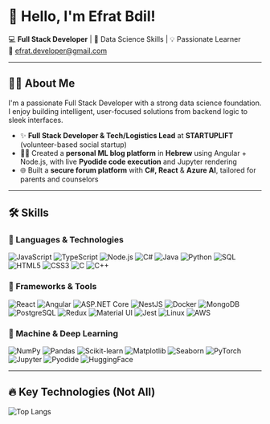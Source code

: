# 👋 Hello, I'm Efrat Bdil!

💻 **Full Stack Developer** | 🧠 Data Science Skills | 💡 Passionate Learner  
📧 efrat.developer@gmail.com

---

## 👩‍💻 About Me
I'm a passionate Full Stack Developer with a strong data science foundation. I enjoy building intelligent, user-focused solutions from backend logic to sleek interfaces.

- ✨ **Full Stack Developer & Tech/Logistics Lead** at **STARTUPLIFT** (volunteer-based social startup)
- 👩‍🏫 Created a **personal ML blog platform** in **Hebrew** using Angular + Node.js, with live **Pyodide code execution** and Jupyter rendering
- 🌐 Built a **secure forum platform** with **C#, React** & **Azure AI**, tailored for parents and counselors
  
---

## 🛠 Skills

### 🚀 Languages & Technologies
![JavaScript](https://img.shields.io/badge/-JavaScript-F7DF1E?style=flat&logo=javascript&logoColor=black)
![TypeScript](https://img.shields.io/badge/-TypeScript-3178C6?style=flat&logo=typescript&logoColor=white)
![Node.js](https://img.shields.io/badge/-Node.js-339933?style=flat&logo=node.js&logoColor=white)
![C#](https://img.shields.io/badge/-C%23-239120?style=flat&logo=c-sharp&logoColor=white)
![Java](https://img.shields.io/badge/-Java-007396?style=flat&logo=java&logoColor=white)
![Python](https://img.shields.io/badge/-Python-3776AB?style=flat&logo=python&logoColor=white)
![SQL](https://img.shields.io/badge/-SQL-4479A1?style=flat&logo=postgresql&logoColor=white)
![HTML5](https://img.shields.io/badge/-HTML5-E34F26?style=flat&logo=html5&logoColor=white)
![CSS3](https://img.shields.io/badge/-CSS3-1572B6?style=flat&logo=css3&logoColor=white)
![C](https://img.shields.io/badge/-C-A8B9CC?style=flat&logo=c&logoColor=white)
![C++](https://img.shields.io/badge/-C++-00599C?style=flat&logo=cplusplus&logoColor=white)

### 🧱 Frameworks & Tools
![React](https://img.shields.io/badge/-React-61DAFB?style=flat&logo=react&logoColor=black)
![Angular](https://img.shields.io/badge/-Angular-DD0031?style=flat&logo=angular&logoColor=white)
![ASP.NET Core](https://img.shields.io/badge/-ASP.NET_Core-512BD4?style=flat&logo=.net&logoColor=white)
![NestJS](https://img.shields.io/badge/-NestJS-E0234E?style=flat&logo=nestjs&logoColor=white)
![Docker](https://img.shields.io/badge/-Docker-2496ED?style=flat&logo=docker&logoColor=white)
![MongoDB](https://img.shields.io/badge/-MongoDB-47A248?style=flat&logo=mongodb&logoColor=white)
![PostgreSQL](https://img.shields.io/badge/-PostgreSQL-336791?style=flat&logo=postgresql&logoColor=white)
![Redux](https://img.shields.io/badge/-Redux-764ABC?style=flat&logo=redux&logoColor=white)
![Material UI](https://img.shields.io/badge/-Material_UI-0081CB?style=flat&logo=mui&logoColor=white)
![Jest](https://img.shields.io/badge/-Jest-C21325?style=flat&logo=jest&logoColor=white)
![Linux](https://img.shields.io/badge/-Linux-FCC624?style=flat&logo=linux&logoColor=black)
![AWS](https://img.shields.io/badge/-AWS-232F3E?style=flat&logo=amazon-aws&logoColor=white)

### 🤖 Machine & Deep Learning
![NumPy](https://img.shields.io/badge/-NumPy-013243?style=flat&logo=numpy&logoColor=white)
![Pandas](https://img.shields.io/badge/-Pandas-150458?style=flat&logo=pandas&logoColor=white)
![Scikit-learn](https://img.shields.io/badge/-Scikit--learn-F7931E?style=flat&logo=scikit-learn&logoColor=white)
![Matplotlib](https://img.shields.io/badge/-Matplotlib-003B57?style=flat&logo=matplotlib&logoColor=white)
![Seaborn](https://img.shields.io/badge/-Seaborn-9D6B00?style=flat&logo=seaborn&logoColor=white)
![PyTorch](https://img.shields.io/badge/-PyTorch-EE4C2C?style=flat&logo=pytorch&logoColor=white)
![Jupyter](https://img.shields.io/badge/-Jupyter-F37626?style=flat&logo=jupyter&logoColor=white)
![Pyodide](https://img.shields.io/badge/-Pyodide-3776AB?style=flat&logo=python&logoColor=white)
![HuggingFace](https://img.shields.io/badge/-HuggingFace-FF3B5C?style=flat&logo=huggingface&logoColor=white)

---

## 🔥 Key Technologies (Not All)
![Top Langs](https://github-readme-stats.vercel.app/api/top-langs/?username=efrat-dev&layout=compact&card_width=445&exclude_repo=nand2tetris&langs_count=10)
